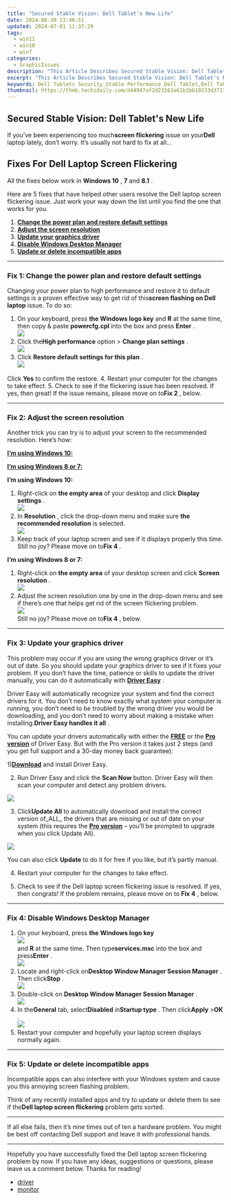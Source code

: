 ```yaml
---
title: "Secured Stable Vision: Dell Tablet's New Life"
date: 2024-06-30 23:46:51
updated: 2024-07-01 11:37:29
tags:
  - win11
  - win10
  - win7
categories:
  - GraphicIssues
description: "This Article Describes Secured Stable Vision: Dell Tablet's New Life"
excerpt: "This Article Describes Secured Stable Vision: Dell Tablet's New Life"
keywords: Dell Tablets Security,Stable Performance Dell Tablet,Dell Tablet Upgrade,Secure Mobile Devices by Dell,Dell Tablet Reliability,Enhanced Security Features on Dell Tablet,Dell's New Tablet Technology
thumbnail: https://thmb.techidaily.com/d44947af2d23263a61b2bb19233d3717a7fd178394378301c673d9cd094e466a.jpg
---
```


## Secured Stable Vision: Dell Tablet's New Life

 If you’ve been experiencing too much**screen flickering** issue on your**Dell** laptop lately, don’t worry. It’s usually not hard to fix at all…

## Fixes For Dell Laptop Screen Flickering

All the fixes below work in **Windows 10** ,   **7**  and **8.1** .

Here are 5 fixes that have helped other users resolve the Dell laptop screen flickering issue. Just work your way down the list until you find the one that works for you.

1. [**Change the power plan and restore default settings**](#F1)
2. [**Adjust the screen resolution**](#F2)
3. [**Update your graphics driver**](#F3)
4. [**Disable Windows Desktop Manager**](#F4)
5. [**Update or delete incompatible apps**](#F5)

---

### Fix 1: Change the power plan and restore default settings

 Changing your power plan to high performance and restore it to default settings is a proven effective way to get rid of this**screen flashing on Dell laptop** issue. To do so:

1. On your keyboard, press **the Windows logo key** and **R**  at the same time, then copy & paste **powercfg.cpl**  into the box and press **Enter**  .  
![](https://images.drivereasy.com/wp-content/uploads/2018/07/img_5b4c4e6c91572.png)
2. Click the**High performance** option > **Change plan settings** .  
![](https://images.drivereasy.com/wp-content/uploads/2018/08/img_5b7a803558e52.jpg)
3. Click **Restore default settings for this plan** .  
![](https://images.drivereasy.com/wp-content/uploads/2018/08/img_5b740b5511476.jpg)  

 Click **Yes**   to confirm the restore.
4. Restart your computer for the changes to take effect.
5. Check to see if the flickering issue has been resolved. If yes, then great! If the issue remains, please move on to**Fix 2** , below.

---

### Fix 2: Adjust the screen resolution

 Another trick you can try is to adjust your screen to the recommended resolution. Here’s how:

[**I’m using Windows 10:**](#W10)

[**I’m using Windows 8 or 7:**](#W87)

 **I’m using Windows 10:**

1. Right-click on **the empty area**   of your desktop and click **Display settings** .  
![](https://images.drivereasy.com/wp-content/uploads/2018/07/img_5b4c67b31715b.jpg)
2. In **Resolution** , click the drop-down menu and make sure **the recommended resolution**   is selected.  
![](https://images.drivereasy.com/wp-content/uploads/2018/07/img_5b4c683faa667.jpg)
3. Keep track of your laptop screen and see if it displays properly this time. Still no joy? Please move on to**Fix 4** .

 **I’m using Windows 8 or 7:**

1. Right-click on **the empty area**   of your desktop screen and click **Screen resolution** .  
![](https://images.drivereasy.com/wp-content/uploads/2018/07/img_5b5ed6d79ee72.jpg)
2. Adjust the screen resolution one by one in the drop-down menu and see if there’s one that helps get rid of the screen flickering problem.  
![](https://images.drivereasy.com/wp-content/uploads/2018/08/img_5b72884ff0e75.jpg)  
 Still no joy? Please move on to**Fix 4** , below.

---

### Fix 3: Update your graphics driver

 This problem may occur if you are using the wrong graphics driver or it’s out of date. So you should update your graphics driver to see if it fixes your problem. If you don’t have the time, patience or skills to update the driver manually, you can do it automatically with [**Driver Easy**](https://tools.techidaily.com/drivereasy/download/) .

 Driver Easy will automatically recognize your system and find the correct drivers for it. You don’t need to know exactly what system your computer is running, you don’t need to be troubled by the wrong driver you would be downloading, and you don’t need to worry about making a mistake when installing.**Driver Easy handles it all** .

 You can update your drivers automatically with either the [**FREE**](https://tools.techidaily.com/drivereasy/download/) or the [**Pro version**](https://tools.techidaily.com/drivereasy/download/) of Driver Easy. But with the Pro version it takes just 2 steps (and you get full support and a 30-day money back guarantee):

 1)[**Download**](https://tools.techidaily.com/drivereasy/download/) and install Driver Easy.

 2) Run Driver Easy and click the **Scan Now** button. Driver Easy will then scan your computer and detect any problem drivers.

![](https://images.drivereasy.com/wp-content/uploads/2018/07/img_5b46ffcde1143.jpg)

 3) Click**Update All** to automatically download and install the correct version of_ALL_ the drivers that are missing or out of date on your system (this requires the [**Pro version**](https://tools.techidaily.com/drivereasy/download/) – you’ll be prompted to upgrade when you click Update All).

![](https://images.drivereasy.com/wp-content/uploads/2018/07/img_5b594e371b13c.jpg)

 You can also click **Update** to do it for free if you like, but it’s partly manual.

4) Restart your computer for the changes to take effect.

5) Check to see if the Dell laptop screen flickering issue is resolved. If yes, then congrats! If the problem remains, please move on to **Fix 4** , below.

---

### Fix 4: Disable Windows Desktop Manager

1. On your keyboard, press **the**    **Windows logo key**  
**![](https://images.drivereasy.com/wp-content/uploads/2018/04/img_5ae0331bc08e4.png)**  
 and **R**  at the same time. Then type**services.msc** into the box and press**Enter** .  
![](https://images.drivereasy.com/wp-content/uploads/2018/08/img_5b7a8a691fe0c.png)
2. Locate and right-click on**Desktop Window Manager Session Manager** . Then click**Stop** .  
![](https://images.drivereasy.com/wp-content/uploads/2018/08/img_5b7a8a0a13442.jpg)
3. Double-click on **Desktop Window Manager Session Manager** .  
![](https://images.drivereasy.com/wp-content/uploads/2018/08/img_5b7a8b9fbc86c.jpg)
4. In the**General** tab, select**Disabled** in**Startup type** . Then click**Apply** \>**OK** .  
![](https://images.drivereasy.com/wp-content/uploads/2018/08/img_5b7a8b219f705.jpg)
5. Restart your computer and hopefully your laptop screen displays normally again.

---

### Fix 5: Update or delete incompatible apps

 Incompatible apps can also interfere with your Windows system and cause you this annoying screen flashing problem.

 Think of any recently installed apps and try to update or delete them to see if the**Dell laptop screen flickering** problem gets sorted.

---

 If all else fails, then it’s nine times out of ten a hardware problem. You might be best off contacting Dell support and leave it with professional hands.

---

 Hopefully you have successfully fixed the Dell laptop screen flickering problem by now. If you have any ideas, suggestions or questions, please leave us a comment below. Thanks for reading!

* [driver](https://tools.techidaily.com/drivereasy/download/)
* [monitor](https://tools.techidaily.com/drivereasy/download/)

<ins class="adsbygoogle"
     style="display:block"
     data-ad-format="autorelaxed"
     data-ad-client="ca-pub-7571918770474297"
     data-ad-slot="1223367746"></ins>



<ins class="adsbygoogle"
     style="display:block"
     data-ad-client="ca-pub-7571918770474297"
     data-ad-slot="8358498916"
     data-ad-format="auto"
     data-full-width-responsive="true"></ins>
